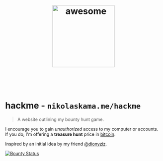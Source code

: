 <h1 align="center">
	<img width="200" src="https://nikolaskama.me/hackme/images/Multicolor/SVG/Round_Icons/Ninja.svg" alt="awesome">
	<br>
	<br>
	<br>
</h1>

# hackme - `nikolaskama.me/hackme` 

> A website outlining my bounty hunt game.

I encourage you to gain *unauthorized* access to my computer or accounts.<br/>
If you do, I'm offering a **treasure hunt** price in [bitcoin](https://bitcoin.org/).

Inspired by an initial idea by my friend [@dionyziz](https://github.com/dionyziz).

[![Bounty Status](https://img.shields.io/badge/bounty-active-brightgreen.svg)](https://nikolaskama.me/hackme)
